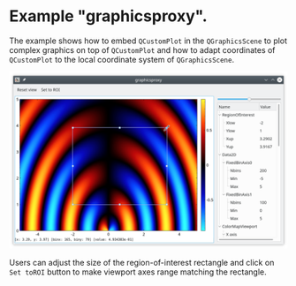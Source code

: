 # Example "graphicsproxy".

The example shows how to embed `QCustomPlot` in the `QGraphicsScene` to plot complex graphics on top of `QCustomPlot` and how to adapt coordinates of `QCustomPlot`
to the local coordinate system of `QGraphicsScene`.

![celleditors](../../doc/assets/graphicsproxy.png)

Users can adjust the size of the region-of-interest rectangle and click on `Set toROI` button to make viewport axes range matching the rectangle.
